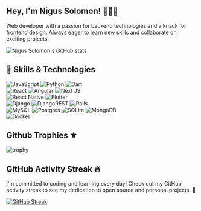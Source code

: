 ## Hey, I'm Nigus Solomon! 👨‍💻🚀

Web developer with a passion for backend technologies and a knack for frontend design. Always eager to learn new skills and collaborate on exciting projects.

![Nigus Solomon's GitHub stats](https://github-readme-stats.vercel.app/api?username=nigussolomon&hide=stars&show_icons=true&theme=radical)

## 💼 Skills & Technologies
![JavaScript](https://img.shields.io/badge/javascript-%23323330.svg?style=for-the-badge&logo=javascript&logoColor=%23F7DF1E) ![Python](https://img.shields.io/badge/python-3670A0?style=for-the-badge&logo=python&logoColor=ffdd54) ![Dart](https://img.shields.io/badge/dart-%230175C2.svg?style=for-the-badge&logo=dart&logoColor=white)
<br> ![React](https://img.shields.io/badge/react-%2320232a.svg?style=for-the-badge&logo=react&logoColor=%2361DAFB) ![Angular](https://img.shields.io/badge/angular-%23DD0031.svg?style=for-the-badge&logo=angular&logoColor=white) ![Next JS](https://img.shields.io/badge/Next-black?style=for-the-badge&logo=next.js&logoColor=white)
<br> ![React Native](https://img.shields.io/badge/react_native-%2320232a.svg?style=for-the-badge&logo=react&logoColor=%2361DAFB) ![Flutter](https://img.shields.io/badge/Flutter-%2302569B.svg?style=for-the-badge&logo=Flutter&logoColor=white)
<br> ![Django](https://img.shields.io/badge/django-%23092E20.svg?style=for-the-badge&logo=django&logoColor=white) ![DjangoREST](https://img.shields.io/badge/DJANGO-REST-ff1709?style=for-the-badge&logo=django&logoColor=white&color=ff1709&labelColor=gray) ![Rails](https://img.shields.io/badge/rails-%23CC0000.svg?style=for-the-badge&logo=ruby-on-rails&logoColor=white) 
<br> ![MySQL](https://img.shields.io/badge/mysql-%2300f.svg?style=for-the-badge&logo=mysql&logoColor=white) ![Postgres](https://img.shields.io/badge/postgres-%23316192.svg?style=for-the-badge&logo=postgresql&logoColor=white) ![SQLite](https://img.shields.io/badge/sqlite-%2307405e.svg?style=for-the-badge&logo=sqlite&logoColor=white) ![MongoDB](https://img.shields.io/badge/MongoDB-%234ea94b.svg?style=for-the-badge&logo=mongodb&logoColor=white)
<br> ![Docker](https://img.shields.io/badge/docker-%230db7ed.svg?style=for-the-badge&logo=docker&logoColor=white) 

## Github Trophies ⚜️
![trophy](https://github-profile-trophy.vercel.app/?username=nigussolomon&theme=onedark&row=1&column=5)
## GitHub Activity Streak 🔥

I'm committed to coding and learning every day! Check out my GitHub activity streak to see my dedication to open source and personal projects. 💪

[![GitHub Streak](https://github-readme-streak-stats.herokuapp.com/?user=nigussolomon)](https://git.io/streak-stats)

